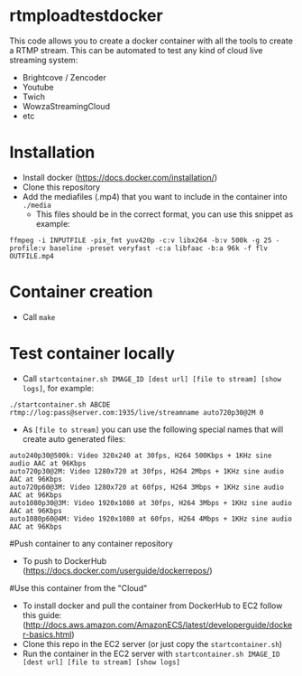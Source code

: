 # rtmploadtestdocker
This code allows you to create a docker container with all the tools to create a RTMP stream. This can be automated to test any kind of cloud live streaming system:
  - Brightcove / Zencoder
  - Youtube
  - Twich
  - WowzaStreamingCloud
  - etc

# Installation
- Install docker (https://docs.docker.com/installation/)
- Clone this repository
- Add the mediafiles (.mp4) that you want to include in the container into `./media`
  - This files should be in the correct format, you can use this snippet as example:
```
ffmpeg -i INPUTFILE -pix_fmt yuv420p -c:v libx264 -b:v 500k -g 25 -profile:v baseline -preset veryfast -c:a libfaac -b:a 96k -f flv OUTFILE.mp4
```

# Container creation
- Call `make`

# Test container locally
- Call `startcontainer.sh IMAGE_ID [dest url] [file to stream] [show logs]`, for example:
```
./startcontainer.sh ABCDE rtmp://log:pass@server.com:1935/live/streamname auto720p30@2M 0
```
- As `[file to stream]` you can use the following special names that will create auto generated files:
```
auto240p30@500k: Video 320x240 at 30fps, H264 500Kbps + 1KHz sine audio AAC at 96Kbps
auto720p30@2M: Video 1280x720 at 30fps, H264 2Mbps + 1KHz sine audio AAC at 96Kbps
auto720p60@3M: Video 1280x720 at 60fps, H264 3Mbps + 1KHz sine audio AAC at 96Kbps
auto1080p30@3M: Video 1920x1080 at 30fps, H264 3Mbps + 1KHz sine audio AAC at 96Kbps
auto1080p60@4M: Video 1920x1080 at 60fps, H264 4Mbps + 1KHz sine audio AAC at 96Kbps
```
#Push container to any container repository
- To push to DockerHub (https://docs.docker.com/userguide/dockerrepos/)

#Use this container from the "Cloud"
- To install docker and pull the container from DockerHub to EC2 follow this guide: (http://docs.aws.amazon.com/AmazonECS/latest/developerguide/docker-basics.html)
- Clone this repo in the EC2 server (or just copy the `startcontainer.sh`)
- Run the container in the EC2 server with `startcontainer.sh IMAGE_ID [dest url] [file to stream] [show logs]`
